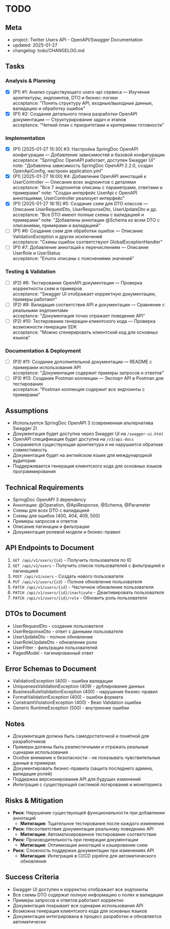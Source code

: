 # TODO

## Meta
- project: Twitter Users API - OpenAPI/Swagger Documentation
- updated: 2025-01-27
- changelog: todo/CHANGELOG.md

## Tasks

### Analysis & Planning
- [x] (P1) #1: Анализ существующего users-api сервиса — Изучение архитектуры, эндпоинтов, DTO и бизнес-логики  
  acceptance: "Понять структуру API, входные/выходные данные, валидацию и обработку ошибок"
- [x] (P1) #2: Создание детального плана разработки OpenAPI документации — Структурирование задач и этапов  
  acceptance: "Четкий план с приоритетами и критериями готовности"

### Implementation
- [x] (P1) [2025-01-27 15:30] #3: Настройка SpringDoc OpenAPI конфигурации — Добавление зависимостей и базовой конфигурации  
  acceptance: "SpringDoc OpenAPI работает, доступен Swagger UI"
  note: "Добавлена зависимость SpringDoc OpenAPI 2.2.0, создан OpenApiConfig, настроен application.yml"
- [x] (P1) [2025-01-27 16:00] #4: Добавление OpenAPI аннотаций к UserController — Описание всех эндпоинтов с деталями  
  acceptance: "Все 7 эндпоинтов описаны с параметрами, ответами и примерами"
  note: "Создан интерфейс UserApi с OpenAPI аннотациями, UserController реализует интерфейс"
- [x] (P1) [2025-01-27 16:15] #5: Создание схем для DTO классов — Описание UserRequestDto, UserResponseDto, UserUpdateDto и др.  
  acceptance: "Все DTO имеют полные схемы с валидацией и примерами"
  note: "Добавлены аннотации @Schema ко всем DTO с описаниями, примерами и валидацией"
- [ ] (P1) #6: Создание схем для обработки ошибок — Описание ValidationException и других исключений  
  acceptance: "Схемы ошибок соответствуют GlobalExceptionHandler"
- [ ] (P1) #7: Добавление аннотаций к перечислениям — Описание UserRole и UserStatus  
  acceptance: "Enums описаны с пояснениями значений"

### Testing & Validation
- [ ] (P2) #8: Тестирование OpenAPI документации — Проверка корректности схем и примеров  
  acceptance: "Swagger UI отображает корректную документацию, примеры работают"
- [ ] (P2) #9: Валидация соответствия API и документации — Сравнение с реальными эндпоинтами  
  acceptance: "Документация точно отражает поведение API"
- [ ] (P2) #10: Тестирование генерации клиентского кода — Проверка возможности генерации SDK  
  acceptance: "Можно сгенерировать клиентский код для основных языков"

### Documentation & Deployment
- [ ] (P3) #11: Создание дополнительной документации — README с примерами использования API  
  acceptance: "Документация содержит примеры запросов и ответов"
- [ ] (P3) #13: Создание Postman коллекции — Экспорт API в Postman для тестирования  
  acceptance: "Postman коллекция содержит все эндпоинты с примерами"

## Assumptions
- Используется SpringDoc OpenAPI 3 (современная альтернатива Swagger 2)
- Документация будет доступна через Swagger UI на `/swagger-ui.html`
- OpenAPI спецификация будет доступна на `/v3/api-docs`
- Сохраняется существующая архитектура и не нарушается обратная совместимость
- Документация будет на английском языке для международной аудитории
- Поддерживается генерация клиентского кода для основных языков программирования

## Technical Requirements
- SpringDoc OpenAPI 3 dependency
- Аннотации: @Operation, @ApiResponse, @Schema, @Parameter
- Схемы для всех DTO с валидацией
- Схемы для ошибок (400, 404, 409, 500)
- Примеры запросов и ответов
- Описание пагинации и фильтрации
- Документация ролевой модели и бизнес-правил

## API Endpoints to Document
1. `GET /api/v1/users/{id}` - Получить пользователя по ID
2. `GET /api/v1/users` - Получить список пользователей с фильтрацией и пагинацией
3. `POST /api/v1/users` - Создать нового пользователя
4. `PUT /api/v1/users/{id}` - Полное обновление пользователя
5. `PATCH /api/v1/users/{id}` - Частичное обновление пользователя
6. `PATCH /api/v1/users/{id}/inactivate` - Деактивировать пользователя
7. `PATCH /api/v1/users/{id}/role` - Обновить роль пользователя

## DTOs to Document
- UserRequestDto - создание пользователя
- UserResponseDto - ответ с данными пользователя
- UserUpdateDto - полное обновление
- UserRoleUpdateDto - обновление роли
- UserFilter - фильтрация пользователей
- PagedModel<UserResponseDto> - пагинированный ответ

## Error Schemas to Document
- ValidationException (400) - ошибки валидации
- UniquenessValidationException (409) - дублирование данных
- BusinessRuleValidationException (400) - нарушение бизнес-правил
- FormatValidationException (400) - ошибки формата
- ConstraintViolationException (400) - Bean Validation ошибки
- Generic RuntimeException (500) - внутренние ошибки

## Notes
- Документация должна быть самодостаточной и понятной для разработчиков
- Примеры должны быть реалистичными и отражать реальные сценарии использования
- Особое внимание к безопасности - не показывать чувствительные данные в примерах
- Документировать бизнес-правила (защита последнего админа, валидация ролей)
- Поддержка версионирования API для будущих изменений
- Интеграция с существующей системой логирования и мониторинга

## Risks & Mitigation
- **Риск**: Нарушение существующей функциональности при добавлении аннотаций
  - **Митигация**: Тщательное тестирование после каждого изменения
- **Риск**: Несоответствие документации реальному поведению API
  - **Митигация**: Автоматизированное тестирование соответствия
- **Риск**: Производительность при генерации документации
  - **Митигация**: Оптимизация аннотаций и кэширование схем
- **Риск**: Сложность поддержки документации при изменениях API
  - **Митигация**: Интеграция в CI/CD pipeline для автоматического обновления

## Success Criteria
- Swagger UI доступен и корректно отображает все эндпоинты
- Все схемы DTO содержат полную информацию о полях и валидации
- Примеры запросов и ответов работают корректно
- Документация покрывает все сценарии использования API
- Возможна генерация клиентского кода для основных языков
- Документация интегрирована в процесс разработки и обновляется автоматически
